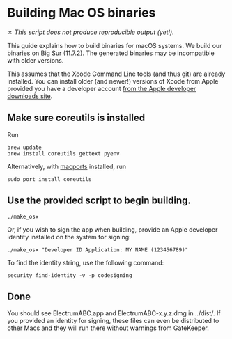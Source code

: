 Building Mac OS binaries
========================

✗ _This script does not produce reproducible output (yet!)._

This guide explains how to build binaries for macOS systems.
We build our binaries on Big Sur (11.7.2). The generated binaries may be
incompatible with older versions.

This assumes that the Xcode Command Line tools (and thus git) are already installed. You can install older (and newer!)
versions of Xcode from Apple provided you have a developer account
[from the Apple developer downloads site](https://developer.apple.com/download/more/).

## Make sure coreutils is installed

Run

```shell
brew update
brew install coreutils gettext pyenv
```

Alternatively, with [macports](https://www.macports.org) installed, run

```shell
sudo port install coreutils
```

## Use the provided script to begin building.

    ./make_osx

Or, if you wish to sign the app when building, provide an Apple developer identity installed on the system for signing:

    ./make_osx "Developer ID Application: MY NAME (123456789)"

To find the identity string, use the following command:

    security find-identity -v -p codesigning

## Done

You should see ElectrumABC.app and ElectrumABC-x.y.z.dmg in ../dist/. If you provided an identity for signing, these
files can even be distributed to other Macs and they will run there without warnings from GateKeeper.
